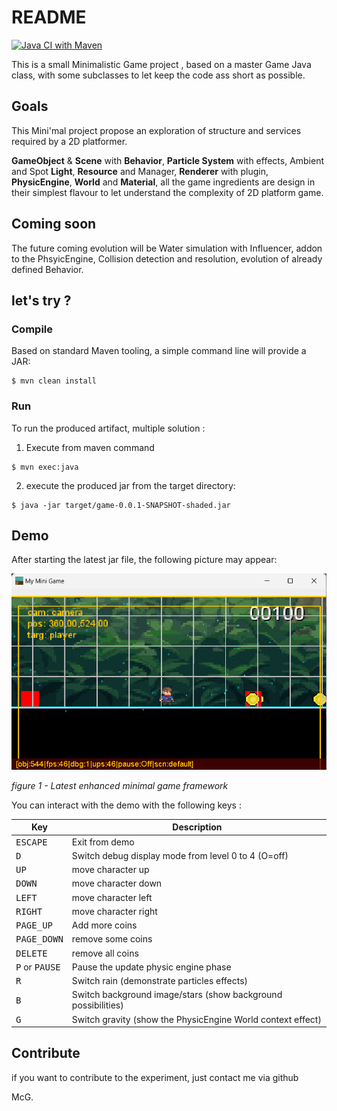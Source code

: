 # README

[![Java CI with Maven](https://github.com/SnapGames/minimal/actions/workflows/maven.yml/badge.svg?branch=master)](https://github.com/SnapGames/minimal/actions/workflows/maven.yml)

This is a small Minimalistic Game project , based on a master Game Java class, with some subclasses to let keep the code
ass short as possible.

## Goals

This Mini'mal project propose an exploration of structure and services required by a 2D platformer. 

**GameObject** & **Scene** with **Behavior**, **Particle System** with effects, Ambient and Spot **Light**,  **Resource** and Manager, **Renderer** with plugin, **PhysicEngine**, **World** and **Material**, all the game ingredients are design in their simplest flavour to let understand the complexity of 2D platform game.

## Coming soon

The future coming evolution will be Water simulation with Influencer, addon to the PhsyicEngine, Collision detection and resolution, evolution of already defined Behavior.


## let's try ?

### Compile

Based on standard Maven tooling, a simple command line will provide a JAR:

```shell
$ mvn clean install
```

### Run

To run the produced artifact, multiple solution :

1. Execute from maven command

```shell
$ mvn exec:java
```

2. execute the produced jar from the target directory:

```shell
$ java -jar target/game-0.0.1-SNAPSHOT-shaded.jar
```

## Demo

After starting the latest jar file, the following picture may appear:

![Latest enhanced minimal game framework](docs/docs/illustrations/figure-screenshot-0.0.3.png "Latest enhanced minimal game framework")

_figure 1 - Latest enhanced minimal game framework_

You can interact with the demo with the following keys :

| Key                              | Description                                                   |
|----------------------------------|---------------------------------------------------------------|
| <kbd>ESCAPE</kbd>                | Exit from demo                                                |
| <kbd>D</kbd>                     | Switch debug display mode from level 0 to 4 (O=off)           |
| <kbd>UP</kbd>                    | move character up                                             |
| <kbd>DOWN</kbd>                  | move character down                                           |
| <kbd>LEFT</kbd>                  | move character left                                           |
| <kbd>RIGHT</kbd>                 | move character right                                          |
| <kbd>PAGE_UP</kbd>               | Add more coins                                                |
| <kbd>PAGE_DOWN</kbd>             | remove some coins                                             |
| <kbd>DELETE</kbd>                | remove all coins                                              |
| <kbd>P</kbd> or <kbd>PAUSE</kbd> | Pause the update physic engine phase                          |
| <kbd>R</kbd>                     | Switch rain (demonstrate particles effects)                   |
| <kbd>B</kbd>                     | Switch background image/stars (show background possibilities) |
| <kbd>G</kbd>                     | Switch gravity (show the PhysicEngine World context effect)   |


## Contribute

if you want to contribute to the experiment, just contact me via github 

McG.
